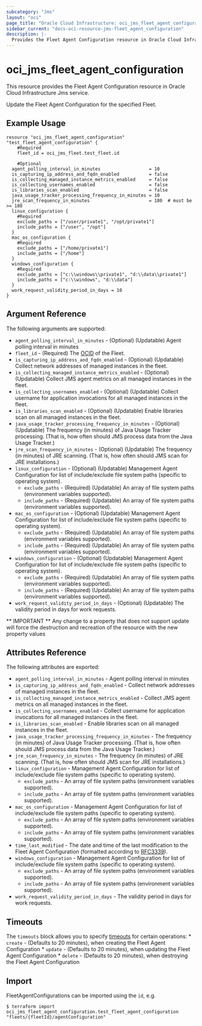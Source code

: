 ```yaml
---
subcategory: "Jms"
layout: "oci"
page_title: "Oracle Cloud Infrastructure: oci_jms_fleet_agent_configuration"
sidebar_current: "docs-oci-resource-jms-fleet_agent_configuration"
description: |-
  Provides the Fleet Agent Configuration resource in Oracle Cloud Infrastructure Jms service
---
```


# oci_jms_fleet_agent_configuration
This resource provides the Fleet Agent Configuration resource in Oracle Cloud Infrastructure Jms service.

Update the Fleet Agent Configuration for the specified Fleet.

## Example Usage

```hcl
resource "oci_jms_fleet_agent_configuration" "test_fleet_agent_configuration" {
	#Required
	fleet_id = oci_jms_fleet.test_fleet.id

	#Optional
  agent_polling_interval_in_minutes                  = 10
  is_capturing_ip_address_and_fqdn_enabled           = false
  is_collecting_managed_instance_metrics_enabled     = false
  is_collecting_usernames_enabled                    = false
  is_libraries_scan_enabled                          = false
  java_usage_tracker_processing_frequency_in_minutes = 10
  jre_scan_frequency_in_minutes                      = 180  # must be >= 180
  linux_configuration {
    #Required
    exclude_paths = ["/user/private1", "/opt/private1"]
    include_paths = ["/user", "/opt"]
  }
  mac_os_configuration {
    #Required
    exclude_paths = ["/home/private1"]
    include_paths = ["/home"]
  }
  windows_configuration {
    #Required
    exclude_paths = ["c:\\windows\\private1", "d:\\data\\private1"]
    include_paths = ["c:\\windows", "d:\\data"]
  }
  work_request_validity_period_in_days = 10
}
```

## Argument Reference

The following arguments are supported:

* `agent_polling_interval_in_minutes` - (Optional) (Updatable) Agent polling interval in minutes 
* `fleet_id` - (Required) The [OCID](https://docs.cloud.oracle.com/iaas/Content/General/Concepts/identifiers.htm) of the Fleet.
* `is_capturing_ip_address_and_fqdn_enabled` - (Optional) (Updatable) Collect network addresses of managed instances in the fleet. 
* `is_collecting_managed_instance_metrics_enabled` - (Optional) (Updatable) Collect JMS agent metrics on all managed instances in the fleet. 
* `is_collecting_usernames_enabled` - (Optional) (Updatable) Collect username for application invocations for all managed instances in the fleet. 
* `is_libraries_scan_enabled` - (Optional) (Updatable) Enable libraries scan on all managed instances in the fleet. 
* `java_usage_tracker_processing_frequency_in_minutes` - (Optional) (Updatable) The frequency (in minutes) of Java Usage Tracker processing. (That is, how often should JMS process data from the Java Usage Tracker.) 
* `jre_scan_frequency_in_minutes` - (Optional) (Updatable) The frequency (in minutes) of JRE scanning. (That is, how often should JMS scan for JRE installations.) 
* `linux_configuration` - (Optional) (Updatable) Management Agent Configuration for list of include/exclude file system paths (specific to operating system). 
	* `exclude_paths` - (Required) (Updatable) An array of file system paths (environment variables supported). 
	* `include_paths` - (Required) (Updatable) An array of file system paths (environment variables supported). 
* `mac_os_configuration` - (Optional) (Updatable) Management Agent Configuration for list of include/exclude file system paths (specific to operating system). 
	* `exclude_paths` - (Required) (Updatable) An array of file system paths (environment variables supported). 
	* `include_paths` - (Required) (Updatable) An array of file system paths (environment variables supported). 
* `windows_configuration` - (Optional) (Updatable) Management Agent Configuration for list of include/exclude file system paths (specific to operating system). 
	* `exclude_paths` - (Required) (Updatable) An array of file system paths (environment variables supported). 
	* `include_paths` - (Required) (Updatable) An array of file system paths (environment variables supported). 
* `work_request_validity_period_in_days` - (Optional) (Updatable) The validity period in days for work requests. 


** IMPORTANT **
Any change to a property that does not support update will force the destruction and recreation of the resource with the new property values

## Attributes Reference

The following attributes are exported:

* `agent_polling_interval_in_minutes` - Agent polling interval in minutes 
* `is_capturing_ip_address_and_fqdn_enabled` - Collect network addresses of managed instances in the fleet. 
* `is_collecting_managed_instance_metrics_enabled` - Collect JMS agent metrics on all managed instances in the fleet. 
* `is_collecting_usernames_enabled` - Collect username for application invocations for all managed instances in the fleet. 
* `is_libraries_scan_enabled` - Enable libraries scan on all managed instances in the fleet. 
* `java_usage_tracker_processing_frequency_in_minutes` - The frequency (in minutes) of Java Usage Tracker processing. (That is, how often should JMS process data from the Java Usage Tracker.) 
* `jre_scan_frequency_in_minutes` - The frequency (in minutes) of JRE scanning. (That is, how often should JMS scan for JRE installations.) 
* `linux_configuration` - Management Agent Configuration for list of include/exclude file system paths (specific to operating system). 
	* `exclude_paths` - An array of file system paths (environment variables supported). 
	* `include_paths` - An array of file system paths (environment variables supported). 
* `mac_os_configuration` - Management Agent Configuration for list of include/exclude file system paths (specific to operating system). 
	* `exclude_paths` - An array of file system paths (environment variables supported). 
	* `include_paths` - An array of file system paths (environment variables supported). 
* `time_last_modified` - The date and time of the last modification to the Fleet Agent Configuration (formatted according to [RFC3339](https://datatracker.ietf.org/doc/html/rfc3339)). 
* `windows_configuration` - Management Agent Configuration for list of include/exclude file system paths (specific to operating system). 
	* `exclude_paths` - An array of file system paths (environment variables supported). 
	* `include_paths` - An array of file system paths (environment variables supported). 
* `work_request_validity_period_in_days` - The validity period in days for work requests. 

## Timeouts

The `timeouts` block allows you to specify [timeouts](https://registry.terraform.io/providers/oracle/oci/latest/docs/guides/changing_timeouts) for certain operations:
	* `create` - (Defaults to 20 minutes), when creating the Fleet Agent Configuration
	* `update` - (Defaults to 20 minutes), when updating the Fleet Agent Configuration
	* `delete` - (Defaults to 20 minutes), when destroying the Fleet Agent Configuration


## Import

FleetAgentConfigurations can be imported using the `id`, e.g.

```
$ terraform import oci_jms_fleet_agent_configuration.test_fleet_agent_configuration "fleets/{fleetId}/agentConfiguration" 
```

